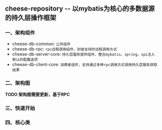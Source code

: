 ## cheese-repository -- 以mybatis为核心的多数据源的持久层操作框架

### 一、架构组件
- cheese-db-common: `公共组件`
- cheese-db-rpc: `rpc远程调用组件，封装支持的远程调用方式`
- cheese-db-server-core: `持久层服务提供组件，整合mybatis、spring，spi注入默认的配置选项`
- cheese-db-client-core: `消费者组件，支持通过多种rpc调用方式调用持久层服务获取结果`

### 二、架构图
**TODO 架构图需要更新，基于RPC**


### 三、快速开始


### 四、核心类

